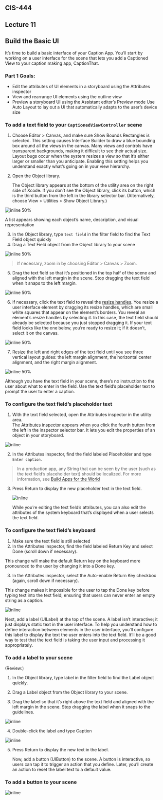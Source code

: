 ## CIS-444
## Lecture 11

## Build the Basic UI

It’s time to build a basic interface of your Caption App. You’ll start by working on a user interface for the scene that lets you add a Captioned View to your caption making app, CaptionThat.


### Part 1 Goals: 
* Edit the attributes of UI elements in a storyboard using the Attributes inspector
* View and rearrange UI elements using the outline view
* Preview a storyboard UI using the Assistant editor’s Preview mode
Use Auto Layout to lay out a UI that automatically adapts to the user’s device size


### To add a text field to your `CaptionedViewController` scene

1. Choose Editor > Canvas, and make sure Show Bounds Rectangles is selected.
This setting causes Interface Builder to draw a blue bounding box around all the views in the canvas. Many views and controls have transparent backgrounds, making it difficult to see their actual size. Layout bugs occur when the system resizes a view so that it’s either larger or smaller than you anticipate. Enabling this setting helps you understand exactly what’s going on in your view hierarchy.

2. Open the Object library.

   The Object library appears at the bottom of the utility area on the right side of Xcode. If you don’t see the Object library, click its button, which is the third button from the left in the library selector bar. (Alternatively, choose View > Utilities > Show Object Library.)

![inline 50%][Show Object Library]
  
 A list appears showing each object’s name, description, and visual representation

[Show Object Library]: https://developer.apple.com/library/archive/referencelibrary/GettingStarted/DevelopiOSAppsSwift/Art/object_library_2x.png
"Show Object Library"

3. In the Object library, type `text field` in the filter field to find the Text Field object quickly
4. Drag a Text Field object from the Object library to your scene

![inline 50%][Drag a Text Field]

[Drag a Text Field]: https://developer.apple.com/library/archive/referencelibrary/GettingStarted/DevelopiOSAppsSwift/Art/BBUI_textfield_drag_2x.png
"Drag a Text Field"

> If necessary, zoom in by choosing Editor > Canvas > Zoom.

5. Drag the text field so that it’s positioned in the top half of the scene and aligned with the left margin in the scene.
Stop dragging the text field when it snaps to the left margin.

![inline 50%][Snaps]

[Snaps]: https://developer.apple.com/library/archive/referencelibrary/GettingStarted/DevelopiOSAppsSwift/Art/BBUI_textfield_place_2x.png
"snaps to the left margin"


6. If necessary, click the text field to reveal the [resize handles](https://developer.apple.com/library/archive/referencelibrary/GettingStarted/DevelopiOSAppsSwift/GlossaryDefinitions.html#//apple_ref/doc/uid/TP40015214-CH12-SW60).
You resize a user interface element by dragging its resize handles, which are small white squares that appear on the element’s borders. You reveal an element’s resize handles by selecting it. In this case, the text field should already be selected because you just stopped dragging it. If your text field looks like the one below, you’re ready to resize it; if it doesn’t, select it on the canvas.

![inline 50%][Resize]

[Resize]: hhttps://developer.apple.com/library/archive/referencelibrary/GettingStarted/DevelopiOSAppsSwift/Art/BBUI_textfield_resizehandles_2x.png


7. Resize the left and right edges of the text field until you see three vertical layout guides: the left margin alignment, the horizontal center alignment, and the right margin alignment.

![inline 50%][Margin Align]

[Margin Align]:https://developer.apple.com/library/archive/referencelibrary/GettingStarted/DevelopiOSAppsSwift/Art/BBUI_textfield_finalsize_2x.png

   Although you have the text field in your scene, there’s no instruction to the user about what to enter in the field. Use the text field’s placeholder text to prompt the user to enter a caption.


### To configure the text field’s placeholder text

1. With the text field selected, open the Attributes inspector in the utility area.  
   The [Attributes inspector](https://developer.apple.com/library/archive/referencelibrary/GettingStarted/DevelopiOSAppsSwift/GlossaryDefinitions.html#//apple_ref/doc/uid/TP40015214-CH12-SW19) appears when you click the fourth button from the left in the inspector selector bar. It lets you edit the properties of an object in your storyboard.
  
  ![inline][Placeholder]
  
2. In the Attributes inspector, find the field labeled Placeholder and type `Enter caption`. 
> In a production app, any String that can be seen by the user (such as the text field’s placeholder text) should be localized. For more information, see [Build Apps for the World](https://developer.apple.com/internationalization/)

3. Press Return to display the new placeholder text in the text field.

   ![inline][AddText]
   
   While you’re editing the text field’s attributes, you can also edit the attributes of the system keyboard that’s displayed when a user selects the text field.

[Placeholder]: https://developer.apple.com/library/archive/referencelibrary/GettingStarted/DevelopiOSAppsSwift/Art/BBUI_inspector_attributes_2x.png
[AddText]: https://i.imgur.com/JDLU9dv.png

### To configure the text field’s keyboard

1. Make sure the text field is still selected
2. In the Attributes inspector, find the field labeled Return Key and select Done (scroll down if necessary).

This change will make the default Return key on the keyboard more pronounced to the user by changing it into a Done key.  

3. In the Attributes inspector, select the Auto-enable Return Key checkbox (again, scroll down if necessary).

This change makes it impossible for the user to tap the Done key before typing text into the text field, ensuring that users can never enter an empty string as a caption.

![inline][DoneKey]

[DoneKey]: https://i.imgur.com/yVHKn9v.png

Next, add a label (UILabel) at the top of the scene. A label isn’t interactive; it just displays static text in the user interface. To help you understand how to define interaction between elements in the user interface, you’ll configure this label to display the text the user enters into the text field. It’ll be a good way to test that the text field is taking the user input and processing it appropriately.

### To add a label to your scene 

(Review:) 
1. In the Object library, type label in the filter field to find the Label object quickly.

2. Drag a Label object from the Object library to your scene.

3. Drag the label so that it’s right above the text field and aligned with the left margin in the scene.
   Stop dragging the label when it snaps to the guidelines.

 
![inline][AddLabel]

[AddLabel]: https://i.imgur.com/gEqpi82.png

4. Double-click the label and type Caption

![inline][SetCaptionLabel]

[SetCaptionLabel]: https://i.imgur.com/FRvJDYU.png

5. Press Return to display the new text in the label.
  
   Now, add a button (UIButton) to the scene. A button is interactive, so users can tap it to trigger an action that you define. Later, you’ll create an action to reset the label text to a default value.

### To add a button to your scene

![inline][AddButton]

[AddButton]: https://media.giphy.com/media/KAvWjYWswGluZyB0ZC/giphy.gif



